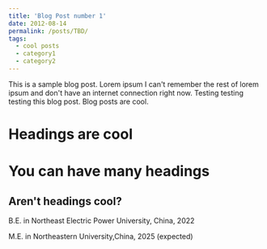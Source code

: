 ```yaml
---
title: 'Blog Post number 1'
date: 2012-08-14
permalink: /posts/TBD/
tags:
  - cool posts
  - category1
  - category2
---
```


This is a sample blog post. Lorem ipsum I can't remember the rest of lorem ipsum and don't have an internet connection right now. Testing testing testing this blog post. Blog posts are cool.

Headings are cool
======

You can have many headings
======

Aren't headings cool?
------
B.E. in Northeast Electric Power University, China, 2022

M.E. in Northeastern University,China, 2025 (expected)
